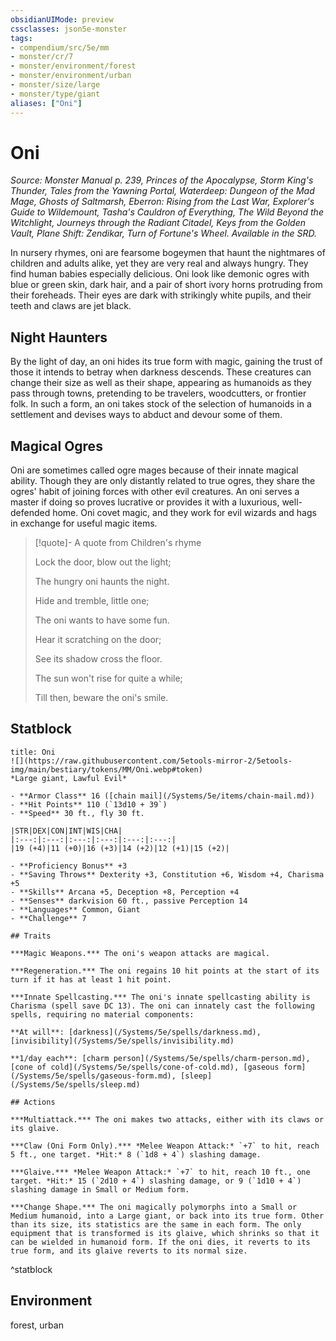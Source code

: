 ```yaml
---
obsidianUIMode: preview
cssclasses: json5e-monster
tags:
- compendium/src/5e/mm
- monster/cr/7
- monster/environment/forest
- monster/environment/urban
- monster/size/large
- monster/type/giant
aliases: ["Oni"]
---
```

# Oni
*Source: Monster Manual p. 239, Princes of the Apocalypse, Storm King's Thunder, Tales from the Yawning Portal, Waterdeep: Dungeon of the Mad Mage, Ghosts of Saltmarsh, Eberron: Rising from the Last War, Explorer's Guide to Wildemount, Tasha's Cauldron of Everything, The Wild Beyond the Witchlight, Journeys through the Radiant Citadel, Keys from the Golden Vault, Plane Shift: Zendikar, Turn of Fortune's Wheel. Available in the SRD.*  

In nursery rhymes, oni are fearsome bogeymen that haunt the nightmares of children and adults alike, yet they are very real and always hungry. They find human babies especially delicious. Oni look like demonic ogres with blue or green skin, dark hair, and a pair of short ivory horns protruding from their foreheads. Their eyes are dark with strikingly white pupils, and their teeth and claws are jet black.

## Night Haunters

By the light of day, an oni hides its true form with magic, gaining the trust of those it intends to betray when darkness descends. These creatures can change their size as well as their shape, appearing as humanoids as they pass through towns, pretending to be travelers, woodcutters, or frontier folk. In such a form, an oni takes stock of the selection of humanoids in a settlement and devises ways to abduct and devour some of them.

## Magical Ogres

Oni are sometimes called ogre mages because of their innate magical ability. Though they are only distantly related to true ogres, they share the ogres' habit of joining forces with other evil creatures. An oni serves a master if doing so proves lucrative or provides it with a luxurious, well-defended home. Oni covet magic, and they work for evil wizards and hags in exchange for useful magic items.

> [!quote]- A quote from Children's rhyme  
> 
> Lock the door, blow out the light;
> 
> The hungry oni haunts the night.
> 
> Hide and tremble, little one;
> 
> The oni wants to have some fun.
> 
> Hear it scratching on the door;
> 
> See its shadow cross the floor.
> 
> The sun won't rise for quite a while;
> 
> Till then, beware the oni's smile.


## Statblock

```ad-statblock
title: Oni
![](https://raw.githubusercontent.com/5etools-mirror-2/5etools-img/main/bestiary/tokens/MM/Oni.webp#token)
*Large giant, Lawful Evil*

- **Armor Class** 16 ([chain mail](/Systems/5e/items/chain-mail.md))
- **Hit Points** 110 (`13d10 + 39`)
- **Speed** 30 ft., fly 30 ft.

|STR|DEX|CON|INT|WIS|CHA|
|:---:|:---:|:---:|:---:|:---:|:---:|
|19 (+4)|11 (+0)|16 (+3)|14 (+2)|12 (+1)|15 (+2)|

- **Proficiency Bonus** +3
- **Saving Throws** Dexterity +3, Constitution +6, Wisdom +4, Charisma +5
- **Skills** Arcana +5, Deception +8, Perception +4
- **Senses** darkvision 60 ft., passive Perception 14
- **Languages** Common, Giant
- **Challenge** 7

## Traits

***Magic Weapons.*** The oni's weapon attacks are magical.

***Regeneration.*** The oni regains 10 hit points at the start of its turn if it has at least 1 hit point.

***Innate Spellcasting.*** The oni's innate spellcasting ability is Charisma (spell save DC 13). The oni can innately cast the following spells, requiring no material components:

**At will**: [darkness](/Systems/5e/spells/darkness.md), [invisibility](/Systems/5e/spells/invisibility.md)

**1/day each**: [charm person](/Systems/5e/spells/charm-person.md), [cone of cold](/Systems/5e/spells/cone-of-cold.md), [gaseous form](/Systems/5e/spells/gaseous-form.md), [sleep](/Systems/5e/spells/sleep.md)

## Actions

***Multiattack.*** The oni makes two attacks, either with its claws or its glaive.

***Claw (Oni Form Only).*** *Melee Weapon Attack:* `+7` to hit, reach 5 ft., one target. *Hit:* 8 (`1d8 + 4`) slashing damage.

***Glaive.*** *Melee Weapon Attack:* `+7` to hit, reach 10 ft., one target. *Hit:* 15 (`2d10 + 4`) slashing damage, or 9 (`1d10 + 4`) slashing damage in Small or Medium form.

***Change Shape.*** The oni magically polymorphs into a Small or Medium humanoid, into a Large giant, or back into its true form. Other than its size, its statistics are the same in each form. The only equipment that is transformed is its glaive, which shrinks so that it can be wielded in humanoid form. If the oni dies, it reverts to its true form, and its glaive reverts to its normal size.
```
^statblock

## Environment

forest, urban